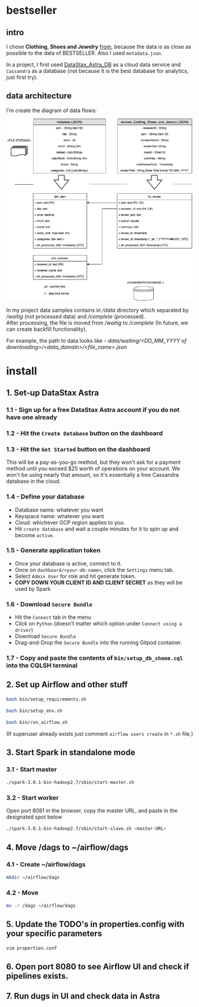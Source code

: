 # bestseller
## intro
I chose **Clothing, Shoes and Jewelry** [from](http://jmcauley.ucsd.edu/data/amazon/links.html), because the data is as close as possible to the data of BESTSELLER. Also I used `metadata.json`.

In a project, I first used [DataStax_Astra_DB](https://auth.cloud.datastax.com/) as a cloud data service and `Cassandra` as a database (not because it is the best database for analytics, just first try).
## data architecture  
I'm create the diagram of data flows:  

![data model](https://github.com/Draqneel/bestseller/blob/main/Clothing_shoes_jewelry.drawio.png?raw=True)  

In my project data samples contains in */data* directory which separated by */waitig* (not processed data) and */complete* (processed).  
After processing, the file is moved from */waitig* to */complete* (In future, we can create backfill functionality).  

For example, the path to data looks like - *data/waiting/<DD_MM_YYYY of downloading>/<data_domain>/<file_name>.json*  

# install 

## 1. Set-up DataStax Astra

### 1.1 - Sign up for a free DataStax Astra account if you do not have one already

### 1.2 - Hit the `Create Database` button on the dashboard

### 1.3 - Hit the `Get Started` button on the dashboard
This will be a pay-as-you-go method, but they won't ask for a payment method until you exceed $25 worth of operations on your account. We won't be using nearly that amount, so it's essentially a free Cassandra database in the cloud.

### 1.4 - Define your database
- Database name: whatever you want
- Keyspace name: whatever you want
- Cloud: whichever GCP region applies to you. 
- Hit `create database` and wait a couple minutes for it to spin up and become `active`.

### 1.5 - Generate application token
- Once your database is active, connect to it. 
- Once on `dashboard/<your-db-name>`, click the `Settings` menu tab. 
- Select `Admin User` for role and hit generate token. 
- **COPY DOWN YOUR CLIENT ID AND CLIENT SECRET** as they will be used by Spark

### 1.6 - Download `Secure Bundle`
- Hit the `Connect` tab in the menu
- Click on `Python` (doesn't matter which option under `Connect using a driver`)
- Download `Secure Bundle`
- Drag-and-Drop the `Secure Bundle` into the running Gitpod container.

### 1.7 - Copy and paste the contents of `bin/setup_db_sheme.cql` into the CQLSH terminal

## 2. Set up Airflow and other stuff

```bash
bash bin/setup_requirements.sh
```

```bash
bash bin/setup_env.sh
```

```bash
bash bin/run_airflow.sh
```
(If superuser already exists just comment `airflow users create` in `*.sh` file.)

## 3. Start Spark in standalone mode

### 3.1 - Start master

```bash
./spark-3.0.1-bin-hadoop2.7/sbin/start-master.sh
```

### 3.2 - Start worker

Open port 8081 in the browser, copy the master URL, and paste in the designated spot below

```bash
./spark-3.0.1-bin-hadoop2.7/sbin/start-slave.sh <master-URL>
```

## 4. Move /dags to ~/airflow/dags

### 4.1 - Create ~/airflow/dags

```bash
mkdir ~/airflow/dags
```

### 4.2 - Move 

```bash
mv -r /dags ~/airflow/dags
```

## 5. Update the TODO's in properties.config with your specific parameters

```bash
vim properties.conf
```

## 6. Open port 8080 to see Airflow UI and check if pipelines exists. 

## 7. Run dugs in UI and check data in Astra